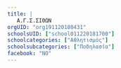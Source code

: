 ```yaml
---
title: |
   Α.Γ.Σ.ΣΙΘΩΝ
orgUID: "org191120180431"
schoolsUID: ["school011220181700"]
schoolcategories: ["Αθλητισμός"]
schoolsubcategories: ["Ποδηλασία"]
facebook: "NO"
---
```


